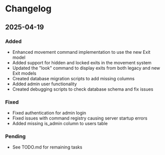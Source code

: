 # Changelog

## 2025-04-19
### Added
- Enhanced movement command implementation to use the new Exit model
- Added support for hidden and locked exits in the movement system
- Updated the "look" command to display exits from both legacy and new Exit models
- Created database migration scripts to add missing columns
- Added admin user functionality
- Created debugging scripts to check database schema and fix issues

### Fixed
- Fixed authentication for admin login
- Fixed issues with command registry causing server startup errors
- Added missing is_admin column to users table

### Pending
- See TODO.md for remaining tasks 